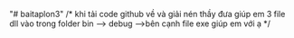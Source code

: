 "# baitaplon3" 
/*
khi tải code github về và giải nén thầy đưa giúp em 3 file dll vào trong folder bin --> debug -->bên cạnh file exe
giúp em với ạ
*/
